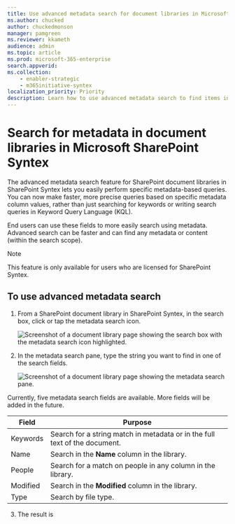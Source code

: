 ```yaml
---
title: Use advanced metadata search for document libraries in Microsoft SharePoint Syntex
ms.author: chucked
author: chuckedmonson
manager: pamgreen
ms.reviewer: kkameth
audience: admin
ms.topic: article
ms.prod: microsoft-365-enterprise
search.appverid: 
ms.collection: 
    - enabler-strategic
    - m365initiative-syntex
localization_priority: Priority
description: Learn how to use advanced metadata search to find items in SharePoint document libraries using SharePoint Syntex.
---
```


# Search for metadata in document libraries in Microsoft SharePoint Syntex

The advanced metadata search feature for SharePoint document libraries in SharePoint Syntex lets you easily perform specific metadata-based queries. You can now make faster,  more precise queries based on specific metadata column values, rather than just searching for keywords or writing search queries in Keyword Query Language (KQL). 

End users can use these fields to more easily search using metadata. Advanced search can be faster and can find any metadata or content (within the search scope).  

> [!NOTE]
> This feature is only available for users who are licensed for SharePoint Syntex. 

## To use advanced metadata search

1. From a SharePoint document library in SharePoint Syntex, in the search box, click or tap the metadata search icon.

    ![Screenshot of a document library page showing the search box with the metadata search icon highlighted.](../media/content-understanding/metadate-search-box.png)

2. In the metadata search pane, type the string you want to find in one of the search fields.

    ![Screenshot of a document library page showing the metadata search pane.](../media/content-understanding/metadate-search-pane.png)


Currently, five metadata search fields are available. More fields will be added in the future.

|Field  |Purpose  |
|---------|---------|
|Keywords |Search for a string match in metadata or in the full text of the document. |
|Name     |Search in the **Name** column in the library.          |
|People   |Search for a match on people in any column in the library.   |
|Modified |Search in the **Modified** column in the library.         |
|Type     |Search by file type.        |

3. The result is 